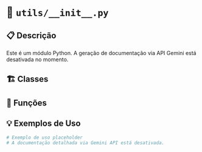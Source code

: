 # 📄 `utils/__init__.py`

## 📋 Descrição
Este é um módulo Python. A geração de documentação via API Gemini está desativada no momento.

## 🏗️ Classes


## 🔧 Funções


## 💡 Exemplos de Uso
```python
# Exemplo de uso placeholder
# A documentação detalhada via Gemini API está desativada.
```
